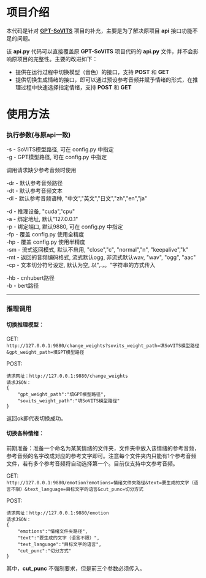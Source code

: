 # 项目介绍
本代码是针对 [**GPT-SoVITS**](https://github.com/RVC-Boss/GPT-SoVITS.git) 项目的补充，主要是为了解决原项目 **api** 接口功能不足的问题。

该 **api.py** 代码可以直接覆盖原 **GPT-SoVITS** 项目代码的 **api.py** 文件，并不会影响原项目的完整性。主要的改进如下：
* 提供在运行过程中切换模型（音色）的接口，支持 **POST** 和 **GET**
* 提供切换生成情绪的接口，即可以通过预设参考音频并赋予情绪的形式，在推理过程中快速选择指定情绪，支持 **POST** 和 **GET**
  
# 使用方法
### 执行参数(与原api一致)
-s - SoVITS模型路径, 可在 config.py 中指定  
-g - GPT模型路径, 可在 config.py 中指定

调用请求缺少参考音频时使用

-dr - 默认参考音频路径  
-dt - 默认参考音频文本  
-dl - 默认参考音频语种, "中文","英文","日文","zh","en","ja"  

-d - 推理设备, "cuda","cpu"  
-a - 绑定地址, 默认"127.0.0.1"  
-p - 绑定端口, 默认9880, 可在 config.py 中指定  
-fp - 覆盖 config.py 使用全精度  
-hp - 覆盖 config.py 使用半精度  
-sm - 流式返回模式, 默认不启用, "close","c", "normal","n", "keepalive","k"  
-mt - 返回的音频编码格式, 流式默认ogg, 非流式默认wav, "wav", "ogg", "aac"  
-cp - 文本切分符号设定, 默认为空, 以",.，。"字符串的方式传入  

-hb - cnhubert路径  
-b - bert路径  

---

### 推理调用
#### 切换推理模型：  
GET:  
    `http://127.0.0.1:9880/change_weights?sovits_weight_path=填SoVITS模型路径&gpt_weight_path=填GPT模型路径`  

POST:  
```
请求网址：http://127.0.0.1:9880/change_weights  
请求JSON：
{
    "gpt_weight_path":"填GPT模型路径",
    "sovits_weight_path":"填SoVITS模型路径"
}
```
返回ok即代表切换成功。

#### 切换各种情绪：
前期准备：准备一个命名为某某情绪的文件夹，文件夹中放入该情绪的参考音频，参考音频的名字改成对应的参考文字即可。注意每个文件夹内只能有1个参考音频文件，若有多个参考音频将自动选择第一个。目前仅支持中文参考音频。

GET:  
    `http://127.0.0.1:9880/emotion?emotions=情绪文件夹路径&text=要生成的文字（语言不限）&text_language=目标文字的语言&cut_punc=切分方式`    

POST:  
```
请求网址：http://127.0.0.1:9880/emotion
请求JSON：
{
    "emotions":"情绪文件夹路径",
    "text":"要生成的文字（语言不限）",
    "text_language":"目标文字的语言",
    "cut_punc":"切分方式"
}
```
其中，**cut_punc** 不强制要求，但是前三个参数必须传入。



